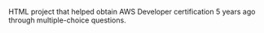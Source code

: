HTML project that helped obtain AWS Developer certification 5 years ago through multiple-choice questions.
